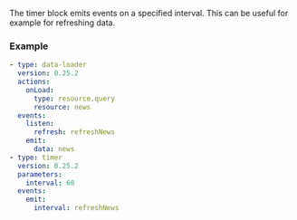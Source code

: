 The timer block emits events on a specified interval. This can be useful for example for refreshing
data.

### Example

```yaml
- type: data-loader
  version: 0.25.2
  actions:
    onLoad:
      type: resource.query
      resource: news
  events:
    listen:
      refresh: refreshNews
    emit:
      data: news
- type: timer
  version: 0.25.2
  parameters:
    interval: 60
  events:
    emit:
      interval: refreshNews
```
